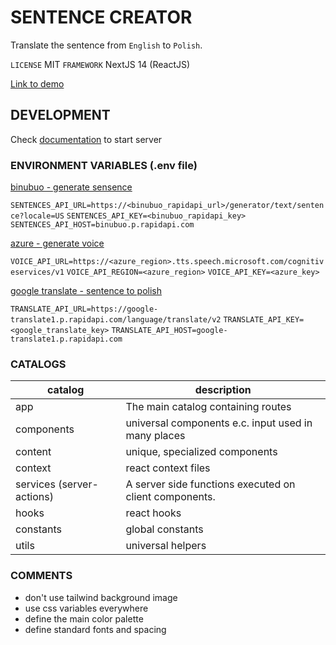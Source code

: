 # SENTENCE CREATOR

Translate the sentence from `English` to `Polish`.

`LICENSE` MIT
`FRAMEWORK` NextJS 14 (ReactJS)

[Link to demo](https://sentence-creatorgg.vercel.app/)

## DEVELOPMENT

Check [documentation](https://nextjs.org/docs/getting-started/installation#run-the-development-server) to start server

### ENVIRONMENT VARIABLES (.env file)

[binubuo - generate sensence](https://rapidapi.com/codemonth/api/binubuo)

`SENTENCES_API_URL=https://<binubuo_rapidapi_url>/generator/text/sentence?locale=US`
`SENTENCES_API_KEY=<binubuo_rapidapi_key>`
`SENTENCES_API_HOST=binubuo.p.rapidapi.com`

[azure - generate voice](https://portal.azure.com/)

`VOICE_API_URL=https://<azure_region>.tts.speech.microsoft.com/cognitiveservices/v1`
`VOICE_API_REGION=<azure_region>`
`VOICE_API_KEY=<azure_key>`

[google translate - sentence to polish](https://rapidapi.com/googlecloud/api/google-translate1)

`TRANSLATE_API_URL=https://google-translate1.p.rapidapi.com/language/translate/v2`
`TRANSLATE_API_KEY=<google_translate_key>`
`TRANSLATE_API_HOST=google-translate1.p.rapidapi.com`

### CATALOGS

|catalog|description|
|-|-|
|app|The main catalog containing routes|
|components|universal components e.c. input used in many places|
|content|unique, specialized components|
|context|react context files|
|services (server-actions)|A server side functions executed on client components.|
|hooks|react hooks|
|constants|global constants|
|utils|universal helpers|

### COMMENTS

- don't use tailwind background image
- use css variables everywhere
- define the main color palette
- define standard fonts and spacing

